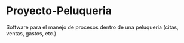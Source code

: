 # Proyecto-Peluqueria
Software para el manejo de procesos dentro de una peluqueria (citas, ventas, gastos, etc.)
